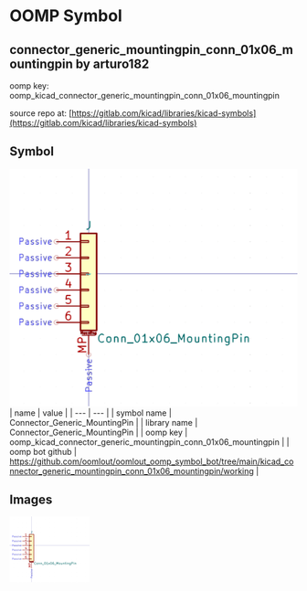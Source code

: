 # OOMP Symbol  
## connector_generic_mountingpin_conn_01x06_mountingpin  by arturo182  
  
oomp key: oomp_kicad_connector_generic_mountingpin_conn_01x06_mountingpin  
  
source repo at: [https://gitlab.com/kicad/libraries/kicad-symbols](https://gitlab.com/kicad/libraries/kicad-symbols)  
## Symbol  
  
[![working.png](working_600.png)](working.png)  
| name | value | 
| --- | --- | 
| symbol name | Connector_Generic_MountingPin | 
| library name | Connector_Generic_MountingPin | 
| oomp key | oomp_kicad_connector_generic_mountingpin_conn_01x06_mountingpin | 
| oomp bot github | https://github.com/oomlout/oomlout_oomp_symbol_bot/tree/main/kicad_connector_generic_mountingpin_conn_01x06_mountingpin/working | 
## Images  
  
[![working.png](working_140.png)](working.png)  
